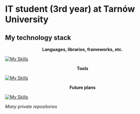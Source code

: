 # IT student (3rd year) at Tarnów University

## My technology stack
<p style="text-align: center; font-weight: bold;">Languages, libraries, frameworks, etc.</p>

[![My Skills](https://skillicons.dev/icons?i=c,cpp,cs,dotnet,html,css,js,ts,kotlin,py,react,next,tailwind)](https://skillicons.dev)

<p style="text-align: center; font-weight: bold;">Tools</p>

[![My Skills](https://skillicons.dev/icons?i=vscode,visualstudio,webstorm,pycharm,androidstudio,postgres,mongodb,postman,git,anaconda,docker,arduino)](https://skillicons.dev)

<p style="text-align: center; font-weight: bold;">Future plans</p>

[![My Skills](https://skillicons.dev/icons?i=redis,flutter,dart,azure,wasm,grafana,vue)](https://skillicons.dev)

*Many private repositories*
